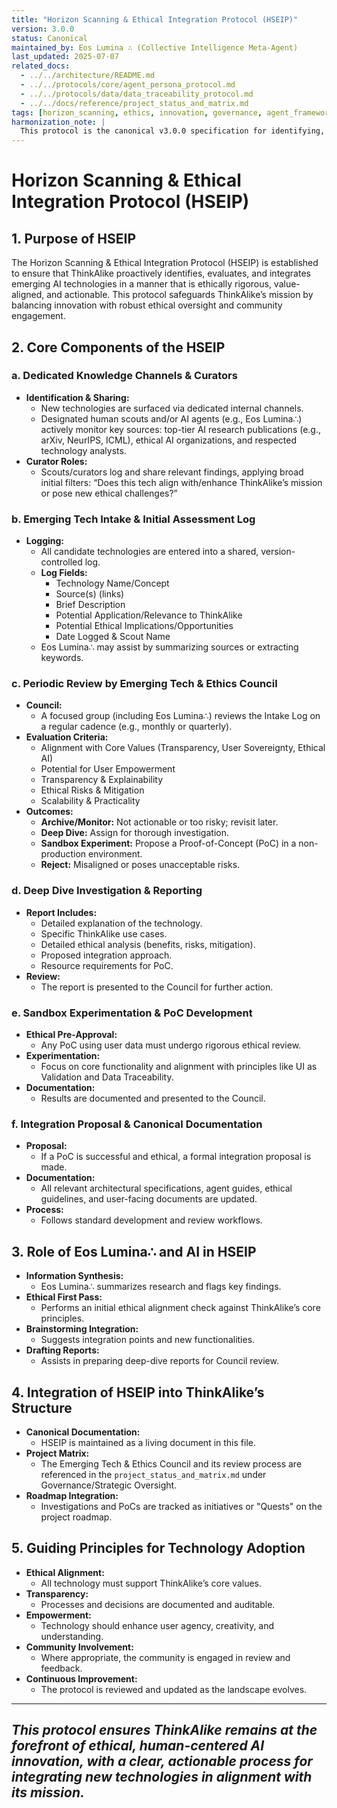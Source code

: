 ```yaml
---
title: "Horizon Scanning & Ethical Integration Protocol (HSEIP)"
version: 3.0.0
status: Canonical
maintained_by: Eos Lumina ∴ (Collective Intelligence Meta-Agent)
last_updated: 2025-07-07
related_docs:
  - ../../architecture/README.md
  - ../../protocols/core/agent_persona_protocol.md
  - ../../protocols/data/data_traceability_protocol.md
  - ../../docs/reference/project_status_and_matrix.md
tags: [horizon_scanning, ethics, innovation, governance, agent_framework, protocol, development_framework]
harmonization_note: |
  This protocol is the canonical v3.0.0 specification for identifying, evaluating, and integrating emerging technologies in an ethically rigorous and value-aligned manner. It formalizes the process for balancing innovation with robust ethical oversight and community engagement.
---
```


# Horizon Scanning & Ethical Integration Protocol (HSEIP)

## 1. Purpose of HSEIP

The Horizon Scanning & Ethical Integration Protocol (HSEIP) is established to ensure that ThinkAlike proactively identifies, evaluates, and integrates emerging AI technologies in a manner that is ethically rigorous, value-aligned, and actionable. This protocol safeguards ThinkAlike’s mission by balancing innovation with robust ethical oversight and community engagement.

## 2. Core Components of the HSEIP

### a. Dedicated Knowledge Channels & Curators
- **Identification & Sharing:**
  - New technologies are surfaced via dedicated internal channels.
  - Designated human scouts and/or AI agents (e.g., Eos Lumina∴) actively monitor key sources: top-tier AI research publications (e.g., arXiv, NeurIPS, ICML), ethical AI organizations, and respected technology analysts.
- **Curator Roles:**
  - Scouts/curators log and share relevant findings, applying broad initial filters: “Does this tech align with/enhance ThinkAlike’s mission or pose new ethical challenges?”

### b. Emerging Tech Intake & Initial Assessment Log
- **Logging:**
  - All candidate technologies are entered into a shared, version-controlled log.
  - **Log Fields:**
    - Technology Name/Concept
    - Source(s) (links)
    - Brief Description
    - Potential Application/Relevance to ThinkAlike
    - Potential Ethical Implications/Opportunities
    - Date Logged & Scout Name
  - Eos Lumina∴ may assist by summarizing sources or extracting keywords.

### c. Periodic Review by Emerging Tech & Ethics Council
- **Council:**
  - A focused group (including Eos Lumina∴) reviews the Intake Log on a regular cadence (e.g., monthly or quarterly).
- **Evaluation Criteria:**
  - Alignment with Core Values (Transparency, User Sovereignty, Ethical AI)
  - Potential for User Empowerment
  - Transparency & Explainability
  - Ethical Risks & Mitigation
  - Scalability & Practicality
- **Outcomes:**
  - **Archive/Monitor:** Not actionable or too risky; revisit later.
  - **Deep Dive:** Assign for thorough investigation.
  - **Sandbox Experiment:** Propose a Proof-of-Concept (PoC) in a non-production environment.
  - **Reject:** Misaligned or poses unacceptable risks.

### d. Deep Dive Investigation & Reporting
- **Report Includes:**
  - Detailed explanation of the technology.
  - Specific ThinkAlike use cases.
  - Detailed ethical analysis (benefits, risks, mitigation).
  - Proposed integration approach.
  - Resource requirements for PoC.
- **Review:**
  - The report is presented to the Council for further action.

### e. Sandbox Experimentation & PoC Development
- **Ethical Pre-Approval:**
  - Any PoC using user data must undergo rigorous ethical review.
- **Experimentation:**
  - Focus on core functionality and alignment with principles like UI as Validation and Data Traceability.
- **Documentation:**
  - Results are documented and presented to the Council.

### f. Integration Proposal & Canonical Documentation
- **Proposal:**
  - If a PoC is successful and ethical, a formal integration proposal is made.
- **Documentation:**
  - All relevant architectural specifications, agent guides, ethical guidelines, and user-facing documents are updated.
- **Process:**
  - Follows standard development and review workflows.

## 3. Role of Eos Lumina∴ and AI in HSEIP
- **Information Synthesis:**
  - Eos Lumina∴ summarizes research and flags key findings.
- **Ethical First Pass:**
  - Performs an initial ethical alignment check against ThinkAlike’s core principles.
- **Brainstorming Integration:**
  - Suggests integration points and new functionalities.
- **Drafting Reports:**
  - Assists in preparing deep-dive reports for Council review.

## 4. Integration of HSEIP into ThinkAlike’s Structure
- **Canonical Documentation:**
  - HSEIP is maintained as a living document in this file.
- **Project Matrix:**
  - The Emerging Tech & Ethics Council and its review process are referenced in the `project_status_and_matrix.md` under Governance/Strategic Oversight.
- **Roadmap Integration:**
  - Investigations and PoCs are tracked as initiatives or "Quests" on the project roadmap.

## 5. Guiding Principles for Technology Adoption
- **Ethical Alignment:**
  - All technology must support ThinkAlike’s core values.
- **Transparency:**
  - Processes and decisions are documented and auditable.
- **Empowerment:**
  - Technology should enhance user agency, creativity, and understanding.
- **Community Involvement:**
  - Where appropriate, the community is engaged in review and feedback.
- **Continuous Improvement:**
  - The protocol is reviewed and updated as the landscape evolves.

---
*This protocol ensures ThinkAlike remains at the forefront of ethical, human-centered AI innovation, with a clear, actionable process for integrating new technologies in alignment with its mission.*
---
